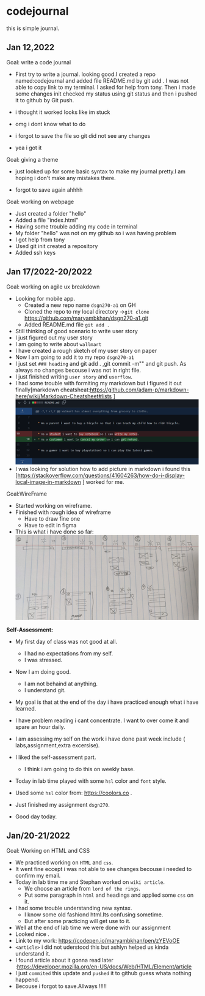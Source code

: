 # codejournal
this is simple journal.

## Jan 12,2022
Goal: write a code journal
* First try to write a journal. looking good.I created a repo named:codejournal and added file README.md by git add . I was not able to copy link to my terminal. I asked for help from tony. Then i made some changes init checked my status  using git status and then i pushed it to github by Git push.

* i thought it worked looks like im stuck
* omg i dont know what to do
* i forgot to save the file so git did not see any changes
* yea i got it

Goal: giving a theme 
* just looked up for some basic syntax to make my journal pretty.I am hoping i don't make any mistakes there.

* forgot to save again ahhhh

Goal: working on webpage

* Just created a folder "hello"
* Added a file "index.html"
* Having some trouble adding my code in terminal
* My folder "hello" was not on my github so i was having problem
* I got help from tony
* Used git init created a repository
* Added ssh keys
## Jan 17/2022-20/2022
Goal: working on agile ux breakdown

* Looking for mobile app.
   * Created a new repo name `dsgn270-a1` on GH
   * Cloned the repo to my local directory ->`git clone` https://github.com/maryambkhan/dsgn270-a1.git
   * Added README.md file `git add .`
* Still thinking of good scenario to write user story
* I just figured out my user story
* I am going to write about `wallmart`
* I have created a rough sketch of my user story on paper
* Now I am going to add it to my repo `dsgn270-a1` 
* I just set `##H heading` and git add . ,git commit -m"" and git push. As always no changes becouse i was not in right file.
*  I just finished writing `user story` and `userflow`.
* I had some trouble with formiting my markdown but i figured it out finally[markdown cheatsheat:https://github.com/adam-p/markdown-here/wiki/Markdown-Cheatsheet#lists ]
![user_story](images/dsgn.png)
* I was looking for solution how to add picture in markdown
i found this [https://stackoverflow.com/questions/41604263/how-do-i-display-local-image-in-markdown ] worked for me.

Goal:WireFrame

* Started working on wireframe.
* Finished with rough idea of wireframe 
    * Have to draw fine one
    * Have to edit in figma 
* This is what i have done so far: ![wire_frame](images/wireframe.png)



**Self-Assessment:**

*  My first day of class was not good at all.
     * I had no expectations from my self.
     * I was stressed.
*  Now I am doing good. 
     * I am not behaind at anything.  
     * I understand git.
*  My goal is that at the end of the day i have practiced enough what i have learned.
*  I have problem reading i cant concentrate. I want to over come it and spare an hour daily.
*  I am assessing my self on the work i have done past week include ( labs,assignment,extra excersise).
*  I liked the self-assessment part.
     * I think i am going to do this on weekly base.

*  Today in lab time played with some `hsl` color and `font` style.
*  Used some `hsl` color from: https://coolors.co .
* Just finished my assignment `dsgn270`.
* Good day today.

## **Jan/20-21/2022**

Goal: Working on HTML and CSS

* We practiced working on `HTML` and `css`.
* It went fine eccept i was not able to see changes becouse i needed to confirm my email.
* Today in lab time  me and Stephan worked on `wiki article`.
   * We choose an article from `lord of the rings`.
   * Put some paragraph in `html` and headings and applied some `css` on it.
* I had some trouble understanding new syntax.
   * I know some old fashiond html.Its confusing sometime.
  *  But after some practicing will get use to it.
* Well at the end of lab time we were done with our assignment 
* Looked nice .
* Link to my work: https://codepen.io/maryambkhan/pen/zYEVoOE
* `<article>` i did not uderstood this but ashlyn helped us kinda understand it.
* I found article about it gonna read later :https://developer.mozilla.org/en-US/docs/Web/HTML/Element/article
* I just `commited` this update and `pushed` it to github guess whata nothing happend.
* Becouse i forgot to save.Allways !!!!!










